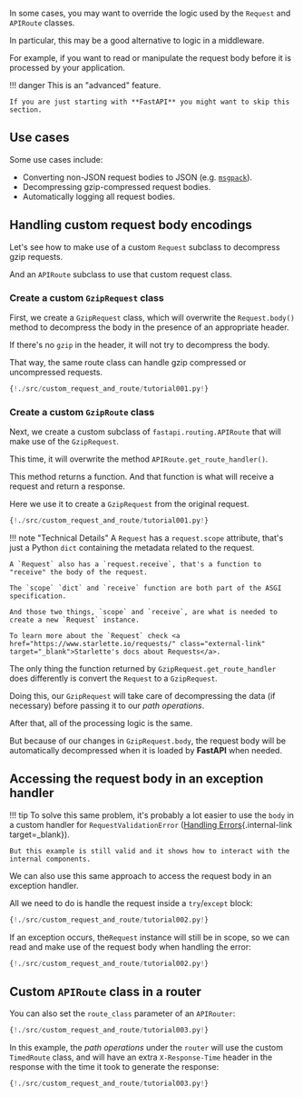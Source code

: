 In some cases, you may want to override the logic used by the `Request` and `APIRoute` classes.

In particular, this may be a good alternative to logic in a middleware.

For example, if you want to read or manipulate the request body before it is processed by your application.

!!! danger
    This is an "advanced" feature.

    If you are just starting with **FastAPI** you might want to skip this section.

## Use cases

Some use cases include:

* Converting non-JSON request bodies to JSON (e.g. <a href="https://msgpack.org/index.html" class="external-link" target="_blank">`msgpack`</a>).
* Decompressing gzip-compressed request bodies.
* Automatically logging all request bodies.

## Handling custom request body encodings

Let's see how to make use of a custom `Request` subclass to decompress gzip requests.

And an `APIRoute` subclass to use that custom request class.

### Create a custom `GzipRequest` class

First, we create a `GzipRequest` class, which will overwrite the `Request.body()` method to decompress the body in the presence of an appropriate header.

If there's no `gzip` in the header, it will not try to decompress the body.

That way, the same route class can handle gzip compressed or uncompressed requests.

```Python hl_lines="10 11 12 13 14 15 16 17"
{!./src/custom_request_and_route/tutorial001.py!}
```

### Create a custom `GzipRoute` class

Next, we create a custom subclass of `fastapi.routing.APIRoute` that will make use of the `GzipRequest`.

This time, it will overwrite the method `APIRoute.get_route_handler()`.

This method returns a function. And that function is what will receive a request and return a response.

Here we use it to create a `GzipRequest` from the original request.

```Python hl_lines="20 21 22 23 24 25 26 27 28"
{!./src/custom_request_and_route/tutorial001.py!}
```

!!! note "Technical Details"
    A `Request` has a `request.scope` attribute, that's just a Python `dict` containing the metadata related to the request.

    A `Request` also has a `request.receive`, that's a function to "receive" the body of the request.

    The `scope` `dict` and `receive` function are both part of the ASGI specification.

    And those two things, `scope` and `receive`, are what is needed to create a new `Request` instance.

    To learn more about the `Request` check <a href="https://www.starlette.io/requests/" class="external-link" target="_blank">Starlette's docs about Requests</a>.

The only thing the function returned by `GzipRequest.get_route_handler` does differently is convert the `Request` to a `GzipRequest`.

Doing this, our `GzipRequest` will take care of decompressing the data (if necessary) before passing it to our *path operations*.

After that, all of the processing logic is the same.

But because of our changes in `GzipRequest.body`, the request body will be automatically decompressed when it is loaded by **FastAPI** when needed.

## Accessing the request body in an exception handler

!!! tip
    To solve this same problem, it's probably a lot easier to use the `body` in a custom handler for `RequestValidationError` ([Handling Errors](../tutorial/handling-errors.md#use-the-requestvalidationerror-body){.internal-link target=_blank}).

    But this example is still valid and it shows how to interact with the internal components.

We can also use this same approach to access the request body in an exception handler.

All we need to do is handle the request inside a `try`/`except` block:

```Python hl_lines="15 17"
{!./src/custom_request_and_route/tutorial002.py!}
```

If an exception occurs, the`Request` instance will still be in scope, so we can read and make use of the request body when handling the error:

```Python hl_lines="18 19 20"
{!./src/custom_request_and_route/tutorial002.py!}
```

## Custom `APIRoute` class in a router

You can also set the `route_class` parameter of an `APIRouter`:

```Python hl_lines="28"
{!./src/custom_request_and_route/tutorial003.py!}
```

In this example, the *path operations* under the `router` will use the custom `TimedRoute` class, and will have an extra `X-Response-Time` header in the response with the time it took to generate the response:

```Python hl_lines="15 16 17 18 19 20 21 22"
{!./src/custom_request_and_route/tutorial003.py!}
```
